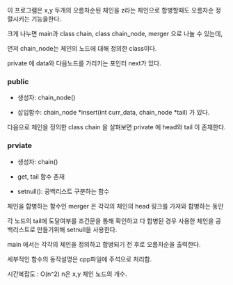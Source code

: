이 프로그램은 x,y 두개의 오름차순된 체인을 z라는 체인으로 합병할때도 오름차순 정렬시키는 기능을한다.

크게 나누면 main과 class chain, class chain_node,  merger 으로 나눌 수 있는데, 

먼저 chain_node는 체인의 노드에 대해 정의한 class이다.

private 에 data와 다음노드를 가리키는 포인터 next가 있다.

<h3>public</h3>  

- 생성자: chain_node()

- 삽입함수: chain_node *insert(int curr_data, chain_node *tail) 가 있다.

다음으로 체인을 정의한 class chain 을 살펴보면 private 에 head와 tail 이 존재한다.

<h3>prviate</h3> 

- 생성자: chain()

- get, tail 함수 존재

- setnull():  공백리스트 구분하는 함수

체인을 합병하는 함수인 merger 은 각각의 체인의 head 링크를 가져와 합병하는 동안 

각 노드의 tail에 도달여부를 조건문을 통해 확인하고 다 합병된 경우 사용한 체인을 공백리스트로 만들기위해 setnull을 사용한다.

main 에서는 각각의 체인을 정의하고 합병되기 전 후로 오름차순을 출력한다.

세부적인 함수의 동작설명은 cpp파일에 주석으로 처리함.

시간복잡도 : O(n^2) n은 x,y 체인 노드의 개수.
